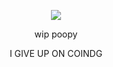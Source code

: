 


<div align="center">
  
  ![](https://komarev.com/ghpvc/?username=atervir&color=85807d)

wip poopy


I GIVE UP ON COINDG



